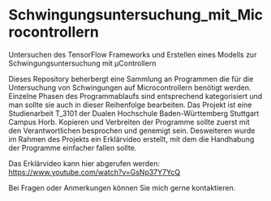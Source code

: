 # Schwingungsuntersuchung_mit_Microcontrollern
Untersuchen des TensorFlow Frameworks und Erstellen eines Modells zur Schwingungsuntersuchung mit µControllern

Dieses Repository beherbergt eine Sammlung an Programmen die für die Untersuchung von Schwingungen auf Microcontrollern benötigt werden.
Einzelne Phasen des Programmablaufs sind entsprechend kategorisiert und man sollte sie auch in dieser Reihenfolge bearbeiten.
Das Projekt ist eine Studienarbeit T_3101 der Dualen Hochschule Baden-Württemberg Stuttgart Campus Horb.
Kopieren und Verbreiten der Programme sollte zuerst mit den Verantwortlichen besprochen und genemigt sein.
Desweiteren wurde im Rahmen des Projekts ein Erklärvideo erstellt, mit dem die Handhabung der Programme einfacher fallen sollte.

Das Erklärvideo kann hier abgerufen werden: https://www.youtube.com/watch?v=GsNp37Y7YcQ

Bei Fragen oder Anmerkungen können Sie mich gerne kontaktieren.
